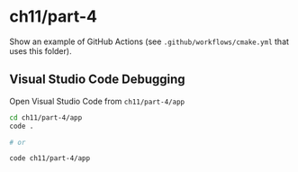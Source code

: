 # ch11/part-4

Show an example of GitHub Actions (see `.github/workflows/cmake.yml` that uses this folder).

## Visual Studio Code Debugging

Open Visual Studio Code from `ch11/part-4/app`

```bash
cd ch11/part-4/app
code .

# or

code ch11/part-4/app
```

